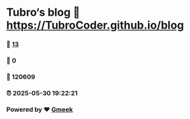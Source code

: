 # Tubro‘s blog :link: https://TubroCoder.github.io/blog 
### :page_facing_up: [13](https://TubroCoder.github.io/blog/tag.html) 
### :speech_balloon: 0 
### :hibiscus: 120609 
### :alarm_clock: 2025-05-30 19:22:21 
### Powered by :heart: [Gmeek](https://github.com/Meekdai/Gmeek)
